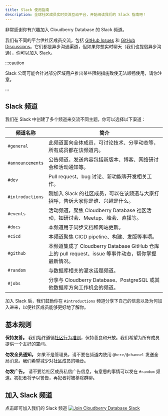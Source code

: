 ```yaml
---
title: Slack 使用指南
description: 全球社区成员实时交流互动平台，开始阅读我们的 Slack 指南吧！
---
```


非常感谢你有兴趣加入 Cloudberry Database 的 Slack 频道。

我们有不同的平台供社区成员交流，包括 [GitHub
Issues](https://github.com/cloudberrydb/cloudberrydb/issues) 和 [GitHub
Discussions](https://github.com/apache/cloudberry/discussions)。它们都是异步沟通渠道，但如果你想实时聊天（我们也提倡异步沟通），你可以加入 Slack。

:::caution

Slack 公司可能会针对部分区域用户推出某些限制措施致使无法顺畅使用，请你注意。

:::

## Slack 频道

我们在 Slack 中创建了多个频道来交流不同主题，你可以选择以下渠道：

| 频道名称         | 简介                                                                                                |
|------------------|-----------------------------------------------------------------------------------------------------|
| `#general`       | 此频道面向全体成员，可讨论技术、分享动态等，所有成员都在该频道内。                                  |
| `#announcements` | 公告频道，发送内容包括新版本、博客、网络研讨会和活动通知等。                                        |
| `#dev`           | Pull request、bug 讨论、新功能等开发相关工作。                                                      |
| `#introductions` | 刚加入 Slack 的社区成员，可以在该频道与大家打招呼，告诉大家你是谁、兴趣是什么。                     |
| `#events`        | 活动频道，聚焦 Cloudberry Database 社区活动，如研讨会、Meetup、峰会、直播等。                       |
| `#docs`          | 本频道用于同步文档和网站更新。                                                                      |
| `#cicd`          | 本频道聚焦 CICD pipeline、构建、发版等事项。                                                        |
| `#github`        | 本频道集成了 Cloudberry Database GitHub 仓库上的 pull request、issue 等事件动态，帮你掌握最新情况。 |
| `#random`        | 与数据库相关的灌水话题频道。                                                                        |
| `#jobs`          | 分享与 Cloudberry Database、PostgreSQL 或其他数据库方向工作机会的频道。                             |

加入 Slack 后，我们鼓励你在 `#introductions` 频道分享下自己的信息以及为何加入进来，以便社区成员能够更好地了解你。

## 基本规则

**保持友善。** 我们始终遵循[社区行为准则](https://cloudberrydb.org/zh/community/coc)，保持善良和开放。我们希望为所有成员提供一个友好的空间。

**勿发全员通知。** 如果不是管理员，请不要在频道内使用 `@here/@channel` 发送全局消息。我们希望减少对社区成员的噪音。

**勿发广告。** 请不要给社区成员私信广告信息，有意思的事情可以发在 `#random` 频道。初犯者将予以警告，再犯者将被移除群聊。

## 加入 Slack 频道

点击即可加入我们的 Slack 频道 [![Join Cloudberry Database Slack](/img/slack_button.svg)](https://inviter.co/apache-cloudberry)
